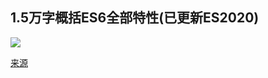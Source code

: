 ## 1.5万字概括ES6全部特性(已更新ES2020)

![](./images/ES6.jpg)


[来源](https://juejin.im/post/5d9bf530518825427b27639d)
